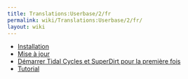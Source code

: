 ```yaml
---
title: Translations:Userbase/2/fr
permalink: wiki/Translations:Userbase/2/fr/
layout: wiki
---
```


-   [Installation](/wiki/Installation "wikilink")
-   [ Mise à jour](/wiki/Upgrading "wikilink")
-   [ Démarrer Tidal Cycles et SuperDirt pour la première
    fois](/wiki/Start_tidalcycles_and_superdirt_for_the_first_time "wikilink")
-   [Tutorial](/wiki/Tutorial "wikilink")
